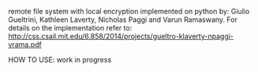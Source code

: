 remote file system with local encryption implemented on python by: Giulio Gueltrini, Kathleen Laverty, Nicholas Paggi and Varun Ramaswany.
For details on the implementation refer to:
http://css.csail.mit.edu/6.858/2014/projects/gueltro-klaverty-npaggi-vrama.pdf

HOW TO USE:
work in progress

